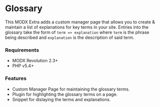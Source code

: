 # Glossary

This MODX Extra adds a custom manager page that allows you to create & maintain 
a list of explanations for key terms in your site. Entries into the glossary 
take the form of `term => explanation` where `term` is the phrase being 
described and `explanation` is the description of said term.

### Requirements

* MODX Revolution 2.3+
* PHP v5.4+

### Features

* Custom Manager Page for maintaining the glossary terms.
* Plugin for highlighting the glossary terms on a page. 
* Snippet for dislaying the terms and explanations.
